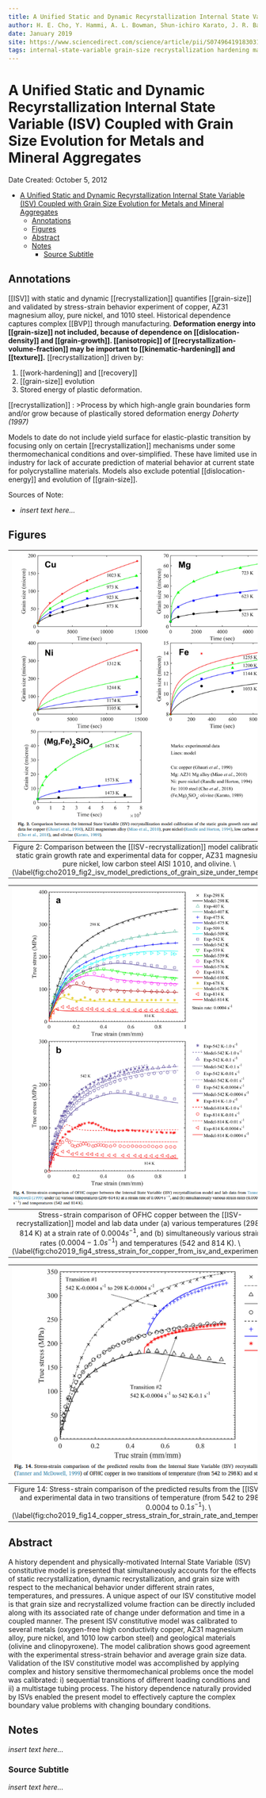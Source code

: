 ```yaml
---
title: A Unified Static and Dynamic Recyrstallization Internal State Variable (ISV) Coupled with Grain Size Evolution for Metals and Mineral Aggregates
author: H. E. Cho, Y. Hammi, A. L. Bowman, Shun-ichiro Karato, J. R. Baumgardner, M. F. Horstemeyer
date: January 2019
site: https://www.sciencedirect.com/science/article/pii/S0749641918303139
tags: internal-state-variable grain-size recrystallization hardening math-heavy computational-model copper magnesium nickel steel
---
```

<script type="text/javascript"
        src="https://cdnjs.cloudflare.com/ajax/libs/mathjax/2.7.0/MathJax.js?config=TeX-AMS_CHTML">
</script>
<script type="text/x-mathjax-config">
	MathJax.Ajax.config.path["Extra"] = "https://jmanthony3.github.io/Codes/MathJax/extensions/TeX",
	MathJax.Hub.Config({
		TeX: {
			equationNumbers: {
				autoNumber: "AMS"
			},
			extensions: [
				"[Extra]/Taylor.js",
				"[Extra]/NumericalMethods.js"
			]
		},
		tex2jax: {
			inlineMath: [["$", "$"], ["\\(", "\\)"]],
			blockMath: [["$$", "$$"], ["\\[", "\\]"]],
		},
});
</script>
<!-- %%%%%%%% Document Metadata %%%%%%%% -->
# A Unified Static and Dynamic Recyrstallization Internal State Variable (ISV) Coupled with Grain Size Evolution for Metals and Mineral Aggregates

Date Created: October 5, 2012

- [A Unified Static and Dynamic Recyrstallization Internal State Variable (ISV) Coupled with Grain Size Evolution for Metals and Mineral Aggregates](#a-unified-static-and-dynamic-recyrstallization-internal-state-variable-isv-coupled-with-grain-size-evolution-for-metals-and-mineral-aggregates)
	- [Annotations](#annotations)
	- [Figures](#figures)
	- [Abstract](#abstract)
	- [Notes](#notes)
		- [Source Subtitle](#source-subtitle)
<!-- %%%%%%%%%%%%%%%%%%%%%%%%%%%%%% -->





<!-- START WRITING BELOW -->





<!-- %%%%%%%%%%%%%%%%%%%%%%%%%%%%%% -->
## Annotations
[[ISV]] with static and dynamic [[recrystallization]] quantifies [[grain-size]] and validated by stress-strain behavior experiment of copper, AZ31 magnesium alloy, pure nickel, and 1010 steel. Historical dependence captures complex [[BVP]] through manufacturing. **Deformation energy into [[grain-size]] not included, because of dependence on [[dislocation-density]] and [[grain-growth]]. [[anisotropic]] of [[recrystallization-volume-fraction]] may be important to [[kinematic-hardening]] and [[texture]].** [[recrystallization]] driven by:
1. [[work-hardening]] and [[recovery]]
2. [[grain-size]] evolution
3. Stored energy of plastic deformation.

[[recrystallization]]
: >Process by which high-angle grain boundaries form and/or grow because of plastically stored deformation energy <cite> Doherty (1997)

Models to date do not include yield surface for elastic-plastic transition by focusing only on certain [[recrystallization]] mechanisms under some thermomechanical conditions and over-simplified. These have limited use in industry for lack of accurate prediction of material behavior at current state for polycrystalline materials. Models also exclude potential [[dislocation-energy]] and evolution of [[grain-size]].

Sources of Note:
- *insert text here$\dots$*

## Figures
| ![](../../../attachments/choAUnifiedStaticDynamicRecrystallization2019/cho2019_fig2_isv_model_predictions_of_grain_size_under_temperature_211005_154704_EST.png) |
|:--:|
| Figure 2: Comparison between the [[ISV-recrystallization]] model calibration of the static grain growth rate and experimental data for copper, AZ31 magnesium alloy, pure nickel, low carbon steel AISI 1010, and olivine. \\(\label{fig:cho2019_fig2_isv_model_predictions_of_grain_size_under_temperature}\\) |

| ![](../../../attachments/choAUnifiedStaticDynamicRecrystallization2019/cho2019_fig4_stress_strain_for_copper_from_isv_and_experiment_211005_155158_EST.png) |
|:--:|
| Stress-strain comparison of OFHC copper between the [[ISV-recrystallization]] model and lab data under (a) various temperatures (298-814 K) at a strain rate of $0.0004s^{-1}$, and (b) simultaneously various strain rates ($0.0004-1.0 s^{-1}$) and temperatures (542 and 814 K). \\(\label{fig:cho2019_fig4_stress_strain_for_copper_from_isv_and_experiment}\\) |

| ![](../../../attachments/choAUnifiedStaticDynamicRecrystallization2019/cho2019_fig14_copper_stress_strain_for_strain_rate_and_temperature_isv_to_experiment_211005_155603_EST.png) |
|:--:|
| Figure 14: Stress-strain comparison of the predicted results from the [[ISV-recrystallization]] model and experimental data in two transitions of temperature (from 542 to 298 K) and strain rate (from $0.0004$ to $0.1 s^{-1}$). \\(\label{fig:cho2019_fig14_copper_stress_strain_for_strain_rate_and_temperature_isv_to_experiment}\\) |

## Abstract
A history dependent and physically-motivated Internal State Variable (ISV) constitutive model is presented that simultaneously accounts for the effects of static recrystallization, dynamic recrystallization, and grain size with respect to the mechanical behavior under different strain rates, temperatures, and pressures. A unique aspect of our ISV constitutive model is that grain size and recrystallized volume fraction can be directly included along with its associated rate of change under deformation and time in a coupled manner. The present ISV constitutive model was calibrated to several metals (oxygen-free high conductivity copper, AZ31 magnesium alloy, pure nickel, and 1010 low carbon steel) and geological materials (olivine and clinopyroxene). The model calibration shows good agreement with the experimental stress-strain behavior and average grain size data. Validation of the ISV constitutive model was accomplished by applying complex and history sensitive thermomechanical problems once the model was calibrated: i) sequential transitions of different loading conditions and ii) a multistage tubing process. The history dependence naturally provided by ISVs enabled the present model to effectively capture the complex boundary value problems with changing boundary conditions.

## Notes
*insert text here$\dots$*
### Source Subtitle
*insert text here$\dots$*
<!-- %%%%%%%%%%%%%%%%%%%%%%%%%%%%%% -->





<!-- %%%%%%%% End Document %%%%%%%% -->